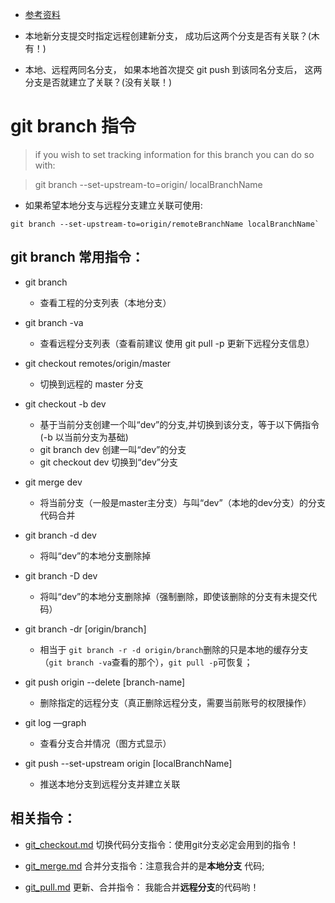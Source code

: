 * [参考资料](https://git-scm.com/docs/git-branch)

* 本地新分支提交时指定远程创建新分支， 成功后这两个分支是否有关联？(木有！)

* 本地、远程两同名分支， 如果本地首次提交 git push 到该同名分支后， 这两分支是否就建立了关联？(没有关联！)

# git branch 指令
> if you wish to set tracking information for this branch you can do so with:

> git branch --set-upstream-to=origin/<branch> localBranchName

* 如果希望本地分支与远程分支建立关联可使用:
```
git branch --set-upstream-to=origin/remoteBranchName localBranchName`

```

## git branch 常用指令：
* git branch
	* 查看工程的分支列表（本地分支）

* git branch -va
	* 查看远程分支列表（查看前建议 使用 git pull -p 更新下远程分支信息）

* git checkout  remotes/origin/master
	* 切换到远程的 master 分支

* git checkout -b dev
	* 基于当前分支创建一个叫“dev”的分支,并切换到该分支，等于以下俩指令(-b 以当前分支为基础)
	* git branch dev   创建一叫“dev”的分支
	* git checkout dev  切换到“dev”分支

* git merge dev
	* 将当前分支（一般是master主分支）与叫“dev”（本地的dev分支）的分支代码合并

* git branch -d dev
	* 将叫“dev”的本地分支删除掉

* git branch -D dev
	* 将叫“dev”的本地分支删除掉（强制删除，即使该删除的分支有未提交代码）

* git branch -dr [origin/branch]
  * 相当于 `git branch -r -d origin/branch`删除的只是本地的缓存分支（`git branch -va`查看的那个），`git pull -p`可恢复；

* git push origin --delete [branch-name]
 	* 删除指定的远程分支（真正删除远程分支，需要当前账号的权限操作）

* git log —graph  
	* 查看分支合并情况（图方式显示）

* git push --set-upstream origin [localBranchName]
 	* 推送本地分支到远程分支并建立关联

## 相关指令：
* [git_checkout.md](https://github.com/huangtubiao/Git/blob/master/learn_log/git_checkout.md)  切换代码分支指令：使用git分支必定会用到的指令！

* [git_merge.md](https://github.com/huangtubiao/Git/blob/master/learn_log/git_merge.md) 合并分支指令：注意我合并的是**本地分支** 代码;

* [git_pull.md](https://github.com/huangtubiao/Git/blob/master/learn_log/git_pull.md) 更新、合并指令： 我能合并**远程分支**的代码哟！

